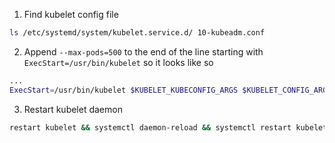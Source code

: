 1. Find kubelet config file
```bash
ls /etc/systemd/system/kubelet.service.d/ 10-kubeadm.conf
```

2. Append `--max-pods=500` to the end of the line starting with `ExecStart=/usr/bin/kubelet` so it looks like so
```bash
...
ExecStart=/usr/bin/kubelet $KUBELET_KUBECONFIG_ARGS $KUBELET_CONFIG_ARGS $KUBELET_KUBEADM_ARGS $KUBELET_EXTRA_ARGS --max-pods=243
```

3. Restart kubelet daemon
```bash
restart kubelet && systemctl daemon-reload && systemctl restart kubelet
```
